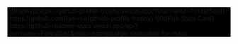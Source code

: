 <div style="background-color:black;">
  [![trophy](https://github-profile-trophy.vercel.app/?username=ForestSeo)](https://github.com/ryo-ma/github-profile-trophy)
  ![GitHub Stats Card](https://github-readme-stats.vercel.app/api?username=ForestSeo&repo=homebridge-switchbot-for-mac)
</div>
